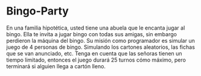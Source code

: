 # Bingo-Party
En una familia hipotética, usted tiene una abuela que le encanta jugar al bingo. Ella te invita a jugar bingo con todas sus amigas, sin embargo perdieron la máquina del bingo.
Su misión como programador es simular un juego de 4 personas de bingo. Simulando los cartones aleatorios, las fichas que se van anunciado, etc. Tenga en cuenta que las señoras tienen un tiempo limitado, entonces el juego durará 25 turnos cómo máximo, pero terminará si alguien llega a cartón lleno.
